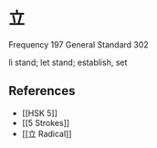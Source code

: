 # 立
Frequency 197
General Standard 302

lì
stand; let stand; establish, set

## References
- [[HSK 5]]
- [[5 Strokes]]
- [[立 Radical]]